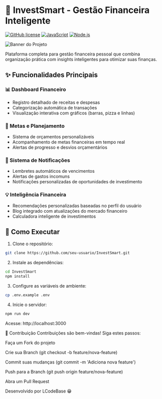 # 💼 InvestSmart - Gestão Financeira Inteligente

[![GitHub license](https://img.shields.io/github/license/LcodeBase/InvestSmart?color=blue)](LICENSE)
[![JavaScript](https://img.shields.io/badge/JavaScript-ES6+-yellow.svg)](https://developer.mozilla.org/en-US/docs/Web/JavaScript)
[![Node.js](https://img.shields.io/badge/Node.js-18.x-green.svg)](https://nodejs.org/)

![Banner do Projeto](![image](https://github.com/user-attachments/assets/c0afc3eb-e062-4b8e-b78c-38c92ccc6f20))

Plataforma completa para gestão financeira pessoal que combina organização prática com insights inteligentes para otimizar suas finanças.

## ✨ Funcionalidades Principais

### 📊 Dashboard Financeiro
- Registro detalhado de receitas e despesas
- Categorização automática de transações
- Visualização interativa com gráficos (barras, pizza e linhas)

### 🎯 Metas e Planejamento
- Sistema de orçamentos personalizáveis
- Acompanhamento de metas financeiras em tempo real
- Alertas de progresso e desvios orçamentários

### 🔔 Sistema de Notificações
- Lembretes automáticos de vencimentos
- Alertas de gastos incomuns
- Notificações personalizadas de oportunidades de investimento

### 💡 Inteligência Financeira
- Recomendações personalizadas baseadas no perfil do usuário
- Blog integrado com atualizações do mercado financeiro
- Calculadora inteligente de investimentos

## 🚀 Como Executar

1. Clone o repositório:
```bash
git clone https://github.com/seu-usuario/InvestSmart.git 
```
2. Instale as dependências:
```bash
cd InvestSmart
npm install
```
3. Configure as variáveis de ambiente:
```bash
cp .env.example .env
```
4. Inicie o servidor:
```bash
npm run dev
```
Acesse: http://localhost:3000



📝 Contribuição
Contribuições são bem-vindas! Siga estes passos:

Faça um Fork do projeto

Crie sua Branch (git checkout -b feature/nova-feature)

Commit suas mudanças (git commit -m 'Adiciona nova feature')

Push para a Branch (git push origin feature/nova-feature)

Abra um Pull Request


Desenvolvido por LCodeBase 😁
